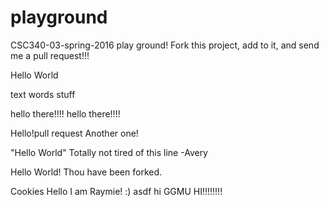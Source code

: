 # playground
CSC340-03-spring-2016 play ground!
Fork this project, add to it, and send me a pull request!!!

Hello World

text words stuff

hello there!!!!
hello there!!!!

Hello!pull request
Another one!

"Hello World" Totally not tired of this line -Avery

Hello World! Thou have been forked.


Cookies
Hello I am Raymie! :) 
asdf
hi
GGMU
HI!!!!!!!!
